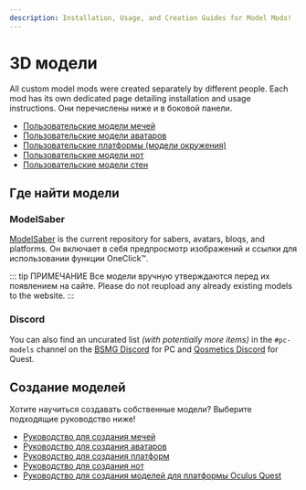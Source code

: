 ```yaml
---
description: Installation, Usage, and Creation Guides for Model Mods!
---
```


# 3D модели
All custom model mods were created separately by different people. Each mod has its own dedicated page detailing installation and usage instructions. Они перечислены ниже и в боковой панели.

* [Пользовательские модели мечей](./custom-sabers.md)
* [Пользовательские модели аватаров](./custom-avatars.md)
* [Пользовательские платформы (модели окружения)](./custom-platforms.md)
* [Пользовательские модели нот](./custom-notes.md)
* [Пользовательские модели стен](./custom-walls.md)

## Где найти модели

### ModelSaber
[ModelSaber](https://modelsaber.com/) is the current repository for sabers, avatars, bloqs, and platforms. Он включает в себя предпросмотр изображений и ссылки для использовании функции OneClick&trade;.

::: tip ПРИМЕЧАНИЕ
Все модели вручную утверждаются перед их появлением на сайте.
Please do not reupload any already existing models to the website.
:::

### Discord
You can also find an uncurated list _(with potentially more items)_ in the `#pc-models` channel on the [BSMG Discord](https://discord.gg/beatsabermods) for PC and [Qosmetics Discord](https://discord.gg/qosmetics) for Quest.

## Создание моделей
Хотите научиться создавать собственные модели? Выберите подходящие руководство ниже!

* [Руководство для создания мечей](./sabers-guide.md)
* [Руководство для создания аватаров](./avatars-guide.md)
* [Руководство для создания платформ](./platforms-guide.md)
* [Руководство для создания нот](./notes-guide.md)
* [Руководство для создания моделей для платформы Oculus Quest](https://github.com/RedBrumbler/Qosmetics/wiki)
